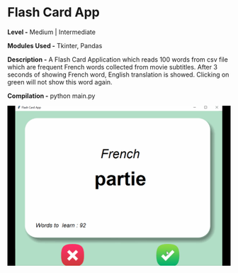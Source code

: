 # Flash Card App

**Level -** Medium | Intermediate

**Modules Used -** Tkinter, Pandas

**Description -** A Flash Card Application which reads 100 words from csv file which are frequent French words collected from movie subtitles. After 3 seconds of showing French word, English translation is showed. Clicking on green will not show this word again. 

**Compilation -** python main.py

![Preview GIF](./preview.gif)



